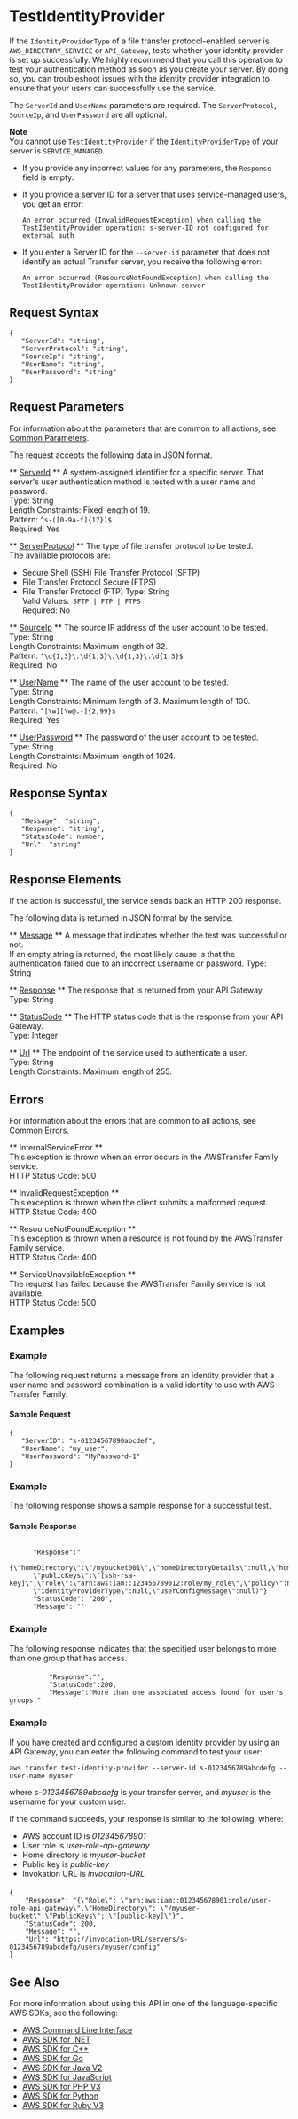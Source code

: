 # TestIdentityProvider<a name="API_TestIdentityProvider"></a>

If the `IdentityProviderType` of a file transfer protocol\-enabled server is `AWS_DIRECTORY_SERVICE` or `API_Gateway`, tests whether your identity provider is set up successfully\. We highly recommend that you call this operation to test your authentication method as soon as you create your server\. By doing so, you can troubleshoot issues with the identity provider integration to ensure that your users can successfully use the service\.

 The `ServerId` and `UserName` parameters are required\. The `ServerProtocol`, `SourceIp`, and `UserPassword` are all optional\. 

**Note**  
 You cannot use `TestIdentityProvider` if the `IdentityProviderType` of your server is `SERVICE_MANAGED`\. 
+  If you provide any incorrect values for any parameters, the `Response` field is empty\. 
+  If you provide a server ID for a server that uses service\-managed users, you get an error: 

   ` An error occurred (InvalidRequestException) when calling the TestIdentityProvider operation: s-server-ID not configured for external auth ` 
+  If you enter a Server ID for the `--server-id` parameter that does not identify an actual Transfer server, you receive the following error: 

   `An error occurred (ResourceNotFoundException) when calling the TestIdentityProvider operation: Unknown server` 

## Request Syntax<a name="API_TestIdentityProvider_RequestSyntax"></a>

```
{
   "ServerId": "string",
   "ServerProtocol": "string",
   "SourceIp": "string",
   "UserName": "string",
   "UserPassword": "string"
}
```

## Request Parameters<a name="API_TestIdentityProvider_RequestParameters"></a>

For information about the parameters that are common to all actions, see [Common Parameters](CommonParameters.md)\.

The request accepts the following data in JSON format\.

 ** [ServerId](#API_TestIdentityProvider_RequestSyntax) **   <a name="TransferFamily-TestIdentityProvider-request-ServerId"></a>
A system\-assigned identifier for a specific server\. That server's user authentication method is tested with a user name and password\.  
Type: String  
Length Constraints: Fixed length of 19\.  
Pattern: `^s-([0-9a-f]{17})$`   
Required: Yes

 ** [ServerProtocol](#API_TestIdentityProvider_RequestSyntax) **   <a name="TransferFamily-TestIdentityProvider-request-ServerProtocol"></a>
The type of file transfer protocol to be tested\.  
The available protocols are:  
+ Secure Shell \(SSH\) File Transfer Protocol \(SFTP\)
+ File Transfer Protocol Secure \(FTPS\)
+ File Transfer Protocol \(FTP\)
Type: String  
Valid Values:` SFTP | FTP | FTPS`   
Required: No

 ** [SourceIp](#API_TestIdentityProvider_RequestSyntax) **   <a name="TransferFamily-TestIdentityProvider-request-SourceIp"></a>
The source IP address of the user account to be tested\.  
Type: String  
Length Constraints: Maximum length of 32\.  
Pattern: `^\d{1,3}\.\d{1,3}\.\d{1,3}\.\d{1,3}$`   
Required: No

 ** [UserName](#API_TestIdentityProvider_RequestSyntax) **   <a name="TransferFamily-TestIdentityProvider-request-UserName"></a>
The name of the user account to be tested\.  
Type: String  
Length Constraints: Minimum length of 3\. Maximum length of 100\.  
Pattern: `^[\w][\w@.-]{2,99}$`   
Required: Yes

 ** [UserPassword](#API_TestIdentityProvider_RequestSyntax) **   <a name="TransferFamily-TestIdentityProvider-request-UserPassword"></a>
The password of the user account to be tested\.  
Type: String  
Length Constraints: Maximum length of 1024\.  
Required: No

## Response Syntax<a name="API_TestIdentityProvider_ResponseSyntax"></a>

```
{
   "Message": "string",
   "Response": "string",
   "StatusCode": number,
   "Url": "string"
}
```

## Response Elements<a name="API_TestIdentityProvider_ResponseElements"></a>

If the action is successful, the service sends back an HTTP 200 response\.

The following data is returned in JSON format by the service\.

 ** [Message](#API_TestIdentityProvider_ResponseSyntax) **   <a name="TransferFamily-TestIdentityProvider-response-Message"></a>
A message that indicates whether the test was successful or not\.  
If an empty string is returned, the most likely cause is that the authentication failed due to an incorrect username or password\.
Type: String

 ** [Response](#API_TestIdentityProvider_ResponseSyntax) **   <a name="TransferFamily-TestIdentityProvider-response-Response"></a>
The response that is returned from your API Gateway\.  
Type: String

 ** [StatusCode](#API_TestIdentityProvider_ResponseSyntax) **   <a name="TransferFamily-TestIdentityProvider-response-StatusCode"></a>
The HTTP status code that is the response from your API Gateway\.  
Type: Integer

 ** [Url](#API_TestIdentityProvider_ResponseSyntax) **   <a name="TransferFamily-TestIdentityProvider-response-Url"></a>
The endpoint of the service used to authenticate a user\.  
Type: String  
Length Constraints: Maximum length of 255\.

## Errors<a name="API_TestIdentityProvider_Errors"></a>

For information about the errors that are common to all actions, see [Common Errors](CommonErrors.md)\.

 ** InternalServiceError **   
This exception is thrown when an error occurs in the AWSTransfer Family service\.  
HTTP Status Code: 500

 ** InvalidRequestException **   
This exception is thrown when the client submits a malformed request\.  
HTTP Status Code: 400

 ** ResourceNotFoundException **   
This exception is thrown when a resource is not found by the AWSTransfer Family service\.  
HTTP Status Code: 400

 ** ServiceUnavailableException **   
The request has failed because the AWSTransfer Family service is not available\.  
HTTP Status Code: 500

## Examples<a name="API_TestIdentityProvider_Examples"></a>

### Example<a name="API_TestIdentityProvider_Example_1"></a>

The following request returns a message from an identity provider that a user name and password combination is a valid identity to use with AWS Transfer Family\.

#### Sample Request<a name="API_TestIdentityProvider_Example_1_Request"></a>

```
{
   "ServerID": "s-01234567890abcdef",
   "UserName": "my_user",
   "UserPassword": "MyPassword-1"
}
```

### Example<a name="API_TestIdentityProvider_Example_2"></a>

The following response shows a sample response for a successful test\.

#### Sample Response<a name="API_TestIdentityProvider_Example_2_Response"></a>

```
      
      "Response":"
      {\"homeDirectory\":\"/mybucket001\",\"homeDirectoryDetails\":null,\"homeDirectoryType\":\"PATH\",\"posixProfile\":null,
      \"publicKeys\":\"[ssh-rsa-key]\",\"role\":\"arn:aws:iam::123456789012:role/my_role\",\"policy\":null,\"username\":\"transferuser002\",
      \"identityProviderType\":null,\"userConfigMessage\":null)"}     
      "StatusCode": "200",
      "Message": ""
```

### Example<a name="API_TestIdentityProvider_Example_3"></a>

The following response indicates that the specified user belongs to more than one group that has access\.

#### <a name="w341ab1c47c12c89c21b7b5"></a>

```
          "Response":"",
          "StatusCode":200,
          "Message":"More than one associated access found for user's groups."
```

### Example<a name="API_TestIdentityProvider_Example_4"></a>

 If you have created and configured a custom identity provider by using an API Gateway, you can enter the following command to test your user: 

 `aws transfer test-identity-provider --server-id s-0123456789abcdefg --user-name myuser ` 

 where *s\-0123456789abcdefg* is your transfer server, and *myuser* is the username for your custom user\. 

 If the command succeeds, your response is similar to the following, where: 
+  AWS account ID is *012345678901* 
+ User role is *user\-role\-api\-gateway* 
+ Home directory is *myuser\-bucket* 
+ Public key is *public\-key* 
+ Invokation URL is *invocation\-URL* 

#### <a name="w341ab1c47c12c89c21b9c13"></a>

```
{
    "Response": "{\"Role\": \"arn:aws:iam::012345678901:role/user-role-api-gateway\",\"HomeDirectory\": \"/myuser-bucket\",\"PublicKeys\": \"[public-key]\"}",
    "StatusCode": 200,
    "Message": "",
    "Url": "https://invocation-URL/servers/s-0123456789abcdefg/users/myuser/config"
}
```

## See Also<a name="API_TestIdentityProvider_SeeAlso"></a>

For more information about using this API in one of the language\-specific AWS SDKs, see the following:
+  [AWS Command Line Interface](https://docs.aws.amazon.com/goto/aws-cli/transfer-2018-11-05/TestIdentityProvider) 
+  [AWS SDK for \.NET](https://docs.aws.amazon.com/goto/DotNetSDKV3/transfer-2018-11-05/TestIdentityProvider) 
+  [AWS SDK for C\+\+](https://docs.aws.amazon.com/goto/SdkForCpp/transfer-2018-11-05/TestIdentityProvider) 
+  [AWS SDK for Go](https://docs.aws.amazon.com/goto/SdkForGoV1/transfer-2018-11-05/TestIdentityProvider) 
+  [AWS SDK for Java V2](https://docs.aws.amazon.com/goto/SdkForJavaV2/transfer-2018-11-05/TestIdentityProvider) 
+  [AWS SDK for JavaScript](https://docs.aws.amazon.com/goto/AWSJavaScriptSDK/transfer-2018-11-05/TestIdentityProvider) 
+  [AWS SDK for PHP V3](https://docs.aws.amazon.com/goto/SdkForPHPV3/transfer-2018-11-05/TestIdentityProvider) 
+  [AWS SDK for Python](https://docs.aws.amazon.com/goto/boto3/transfer-2018-11-05/TestIdentityProvider) 
+  [AWS SDK for Ruby V3](https://docs.aws.amazon.com/goto/SdkForRubyV3/transfer-2018-11-05/TestIdentityProvider) 